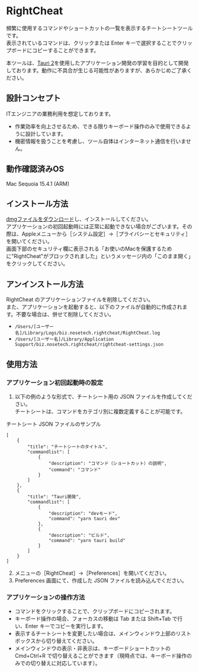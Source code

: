 # RightCheat

頻繁に使用するコマンドやショートカットの一覧を表示するチートシートツールです。  
表示されているコマンドは、クリックまたは Enter キーで選択することでクリップボードにコピーすることができます。

本ツールは、[Tauri 2](https://v2.tauri.app/ja/)を使用したアプリケーション開発の学習を目的として開発しております。動作に不具合が生じる可能性がありますが、あらかじめご了承ください。

## 設計コンセプト

ITエンジニアの業務利用を想定しております。

- 作業効率を向上させるため、できる限りキーボード操作のみで使用できるように設計しています。
- 機密情報を扱うことを考慮し、ツール自体はインターネット通信を行いません。

## 動作確認済みOS

Mac Sequoia 15.4.1 (ARM)

## インストール方法

[dmgファイルをダウンロード](https://github.com/nosetech/right-cheat/releases/download/prototype-0.1.1/RightCheat_0.1.1_aarch64.dmg)し、インストールしてください。  
アプリケーションの初回起動時には正常に起動できない場合がございます。その際は、Appleメニューから［システム設定］→［プライバシーとセキュリティ］を開いてください。  
画面下部のセキュリティ欄に表示される「お使いのMacを保護するために"RightCheat"がブロックされました」というメッセージ内の「このまま開く」をクリックしてください。

## アンインストール方法

RightCheat のアプリケーションファイルを削除してください。  
また、アプリケーションを起動すると、以下のファイルが自動的に作成されます。不要な場合は、併せて削除してください。

- `/Users/[ユーザー名]/Library/Logs/biz.nosetech.rightcheat/RightCheat.log`
- `/Users/[ユーザー名]/Library/Application Support/biz.nosetech.rightcheat/rightcheat-settings.json`

## 使用方法

### アプリケーション初回起動時の設定

1. 以下の例のような形式で、チートシート用の JSON ファイルを作成してください。  
   チートシートは、コマンドをカテゴリ別に複数定義することが可能です。

チートシート JSON ファイルのサンプル

```
[
    {
        "title": "チートシートのタイトル",
        "commandlist": [
            {
                "description": "コマンド（ショートカット）の説明",
                "command": "コマンド"
            }
        ]
    },
    {
        "title": "Tauri開発",
        "commandlist": [
            {
                "description": "devモード",
                "command": "yarn tauri dev"
            },
            {
                "description": "ビルド",
                "command": "yarn tauri build"
            }
        ]
    }
]
```

2. メニューの［RightCheat］→［Preferences］を開いてください。
3. Preferences 画面にて、作成した JSON ファイルを読み込んでください。

### アプリケーションの操作方法

- コマンドをクリックすることで、クリップボードにコピーされます。
- キーボード操作の場合、フォーカスの移動は Tab または Shift+Tab で行い、Enter キーでコピーを実行します。
- 表示するチートシートを変更したい場合は、メインウィンドウ上部のリストボックスから切り替えてください。
- メインウィンドウの表示・非表示は、キーボードショートカットの Cmd+Ctrl+R で切り替えることができます（現時点では、キーボード操作のみでの切り替えに対応しています）。
